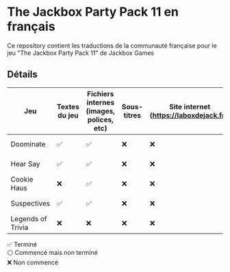 # The Jackbox Party Pack 11 en français

Ce repository contient les traductions de la communauté française pour le jeu "The Jackbox Party Pack 11" de Jackbox Games

## Détails

| Jeu  | Textes du jeu | Fichiers internes (images, polices, etc) | Sous-titres | Site internet (https://laboxdejack.fr/) | Doublage | Crédits |
| ------------- | ------------- | ------------- | ------------- | ------------- | ------------- | ------------- | 
| Doominate  | ✅ | ✅ | ❌ | ❌ | ❌ | MisterShaokahn, Alexandre ROY |
| Hear Say  | ✅ | ✅ | ❌ | ❌ | ❌ | MisterShaokahn, Alexandre ROY | 
| Cookie Haus  | ❌ | ✅ | ❌ | ❌ | ❌ | Alexandre ROY |
| Suspectives  | ✅ | ✅ | ❌ | ❌ | ❌ | Alexis L, Alexandre ROY |
| Legends of Trivia | ❌ | ❌ | ❌ | ❌ | ❌ | Alexandre ROY |

✅ Terminé</br>
⚪ Commencé mais non terminé</br>
❌ Non commencé